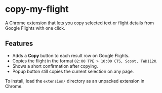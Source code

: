 # copy-my-flight

A Chrome extension that lets you copy selected text or flight details from Google Flights with one click.

## Features

- Adds a **Copy** button to each result row on Google Flights.
- Copies the flight in the format `02:00 TPE > 10:00 CTS, Scoot, TWD1120`.
- Shows a short confirmation after copying.
- Popup button still copies the current selection on any page.

To install, load the `extension/` directory as an unpacked extension in Chrome.
